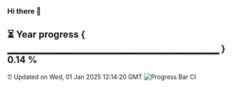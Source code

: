### Hi there 👋
⏳ Year progress { ▁▁▁▁▁▁▁▁▁▁▁▁▁▁▁▁▁▁▁▁▁▁▁▁▁▁▁▁▁▁ } 0.14 %
---
⏰ Updated on Wed, 01 Jan 2025 12:14:20 GMT
![Progress Bar CI](https://github.com/Moyi321/Moyi321/workflows/Progress%20Bar%20CI/badge.svg)
